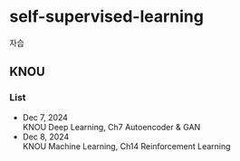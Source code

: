 # self-supervised-learning
자습

## KNOU

### List
* Dec 7, 2024    
 KNOU Deep Learning, Ch7 Autoencoder & GAN
* Dec 8, 2024    
 KNOU Machine Learning, Ch14 Reinforcement Learning
